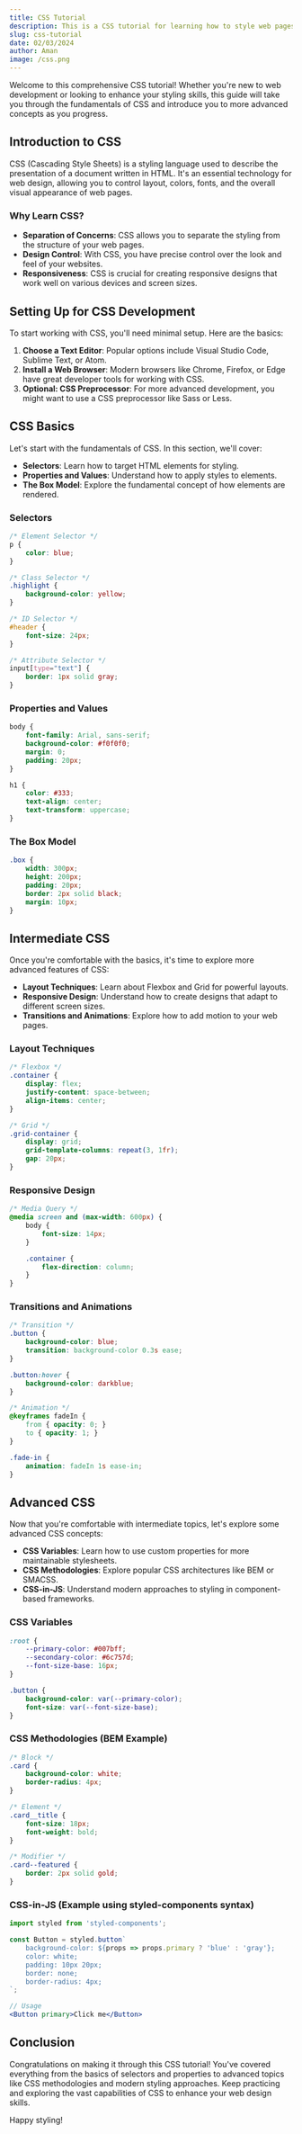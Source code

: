 ```yaml
---
title: CSS Tutorial
description: This is a CSS tutorial for learning how to style web pages effectively
slug: css-tutorial
date: 02/03/2024
author: Aman
image: /css.png
---
```


Welcome to this comprehensive CSS tutorial! Whether you're new to web development or looking to enhance your styling skills, this guide will take you through the fundamentals of CSS and introduce you to more advanced concepts as you progress.

## Introduction to CSS

CSS (Cascading Style Sheets) is a styling language used to describe the presentation of a document written in HTML. It's an essential technology for web design, allowing you to control layout, colors, fonts, and the overall visual appearance of web pages.

### Why Learn CSS?

- **Separation of Concerns**: CSS allows you to separate the styling from the structure of your web pages.
- **Design Control**: With CSS, you have precise control over the look and feel of your websites.
- **Responsiveness**: CSS is crucial for creating responsive designs that work well on various devices and screen sizes.

## Setting Up for CSS Development

To start working with CSS, you'll need minimal setup. Here are the basics:

1. **Choose a Text Editor**: Popular options include Visual Studio Code, Sublime Text, or Atom.
2. **Install a Web Browser**: Modern browsers like Chrome, Firefox, or Edge have great developer tools for working with CSS.
3. **Optional: CSS Preprocessor**: For more advanced development, you might want to use a CSS preprocessor like Sass or Less.

## CSS Basics

Let's start with the fundamentals of CSS. In this section, we'll cover:

- **Selectors**: Learn how to target HTML elements for styling.
- **Properties and Values**: Understand how to apply styles to elements.
- **The Box Model**: Explore the fundamental concept of how elements are rendered.

### Selectors

```css
/* Element Selector */
p {
    color: blue;
}

/* Class Selector */
.highlight {
    background-color: yellow;
}

/* ID Selector */
#header {
    font-size: 24px;
}

/* Attribute Selector */
input[type="text"] {
    border: 1px solid gray;
}
```

### Properties and Values

```css
body {
    font-family: Arial, sans-serif;
    background-color: #f0f0f0;
    margin: 0;
    padding: 20px;
}

h1 {
    color: #333;
    text-align: center;
    text-transform: uppercase;
}
```

### The Box Model

```css
.box {
    width: 300px;
    height: 200px;
    padding: 20px;
    border: 2px solid black;
    margin: 10px;
}
```

## Intermediate CSS

Once you're comfortable with the basics, it's time to explore more advanced features of CSS:

- **Layout Techniques**: Learn about Flexbox and Grid for powerful layouts.
- **Responsive Design**: Understand how to create designs that adapt to different screen sizes.
- **Transitions and Animations**: Explore how to add motion to your web pages.

### Layout Techniques

```css
/* Flexbox */
.container {
    display: flex;
    justify-content: space-between;
    align-items: center;
}

/* Grid */
.grid-container {
    display: grid;
    grid-template-columns: repeat(3, 1fr);
    gap: 20px;
}
```

### Responsive Design

```css
/* Media Query */
@media screen and (max-width: 600px) {
    body {
        font-size: 14px;
    }

    .container {
        flex-direction: column;
    }
}
```

### Transitions and Animations

```css
/* Transition */
.button {
    background-color: blue;
    transition: background-color 0.3s ease;
}

.button:hover {
    background-color: darkblue;
}

/* Animation */
@keyframes fadeIn {
    from { opacity: 0; }
    to { opacity: 1; }
}

.fade-in {
    animation: fadeIn 1s ease-in;
}
```

## Advanced CSS

Now that you're comfortable with intermediate topics, let's explore some advanced CSS concepts:

- **CSS Variables**: Learn how to use custom properties for more maintainable stylesheets.
- **CSS Methodologies**: Explore popular CSS architectures like BEM or SMACSS.
- **CSS-in-JS**: Understand modern approaches to styling in component-based frameworks.

### CSS Variables

```css
:root {
    --primary-color: #007bff;
    --secondary-color: #6c757d;
    --font-size-base: 16px;
}

.button {
    background-color: var(--primary-color);
    font-size: var(--font-size-base);
}
```

### CSS Methodologies (BEM Example)

```css
/* Block */
.card {
    background-color: white;
    border-radius: 4px;
}

/* Element */
.card__title {
    font-size: 18px;
    font-weight: bold;
}

/* Modifier */
.card--featured {
    border: 2px solid gold;
}
```

### CSS-in-JS (Example using styled-components syntax)

```jsx
import styled from 'styled-components';

const Button = styled.button`
    background-color: ${props => props.primary ? 'blue' : 'gray'};
    color: white;
    padding: 10px 20px;
    border: none;
    border-radius: 4px;
`;

// Usage
<Button primary>Click me</Button>
```

## Conclusion

Congratulations on making it through this CSS tutorial! You've covered everything from the basics of selectors and properties to advanced topics like CSS methodologies and modern styling approaches. Keep practicing and exploring the vast capabilities of CSS to enhance your web design skills.

Happy styling!
